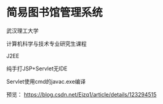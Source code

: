 # 简易图书馆管理系统
武汉理工大学

计算机科学与技术专业研究生课程

J2EE

纯手打JSP+Servlet无IDE

Servlet使用cmd的javac.exe编译

预览：
https://blog.csdn.net/Ejzq1/article/details/123294515
